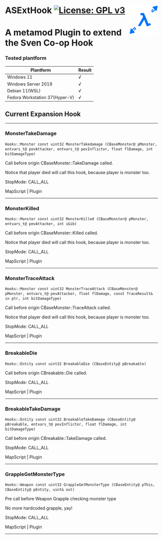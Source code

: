# ASExtHook [![License: GPL v3](https://img.shields.io/badge/License-GPL%20v3-blue.svg)](https://www.gnu.org/licenses/gpl-3.0) <img align="right" src="./img/logo.png" alt="ASExtHook" />


# A metamod Plugin to extend the Sven Co-op Hook

### Tested plantform

|Plantform|Result|
|---|---|
|Windows 11|√|
|Windows Server 2019|√|
|Debian 11(WSL)|√|
|Fedora Workstation 37(Hyper-V)|√|

## Current Expansion Hook

---

### MonsterTakeDamage

```
Hooks::Monster const uint32 MonsterTakedamage (CBaseMonster@ pMonster, entvars_t@ pevAttacker, entvars_t@ pevInflictor, float flDamage, int bitDamageType)
```

Call before origin CBaseMonster::TakeDamage called.

Notice that player died will call this hook, because player is monster too.

StopMode: CALL_ALL

MapScript | Plugin

---

### MonsterKilled

```
Hooks::Monster const uint32 MonsterKilled (CBaseMonster@ pMonster, entvars_t@ pevAttacker, int iGib)
```

Call before origin CBaseMonster::Killed called.

Notice that player died will call this hook, because player is monster too.

StopMode: CALL_ALL

MapScript | Plugin

---

### MonsterTraceAttack

```
Hooks::Monster const uint32 MonsterTraceAttack (CBaseMonster@ pMonster, entvars_t@ pevAttacker, float flDamage, const TraceResult& in ptr, int bitDamageType)
```

Call before origin CBaseMonster::TraceAttack called.

Notice that player died will call this hook, because player is monster too.

StopMode: CALL_ALL

MapScript | Plugin

---


### BreakableDie

```
Hooks::Entity const uint32 BreakableDie (CBaseEntity@ pBreakable)
```

Call before origin CBreakable::Die called.

StopMode: CALL_ALL

MapScript | Plugin

---

### BreakableTakeDamage

```
Hooks::Entity const uint32 BreakableTakeDamage (CBaseEntity@ pBreakable, entvars_t@ pevInflictor, float flDamage, int bitDamageType)
```

Call before origin CBreakable::TakeDamage called.

StopMode: CALL_ALL

MapScript | Plugin

---

### GrappleGetMonsterType

```
Hooks::Weapon const uint32 GrappleGetMonsterType (CBaseEntity@ pThis, CBaseEntity@ pEntity, uint& out)
```

Pre call before Weapon Grapple checking monster type

No more hardcoded grapple, yay!

StopMode: CALL_ALL

MapScript | Plugin

---